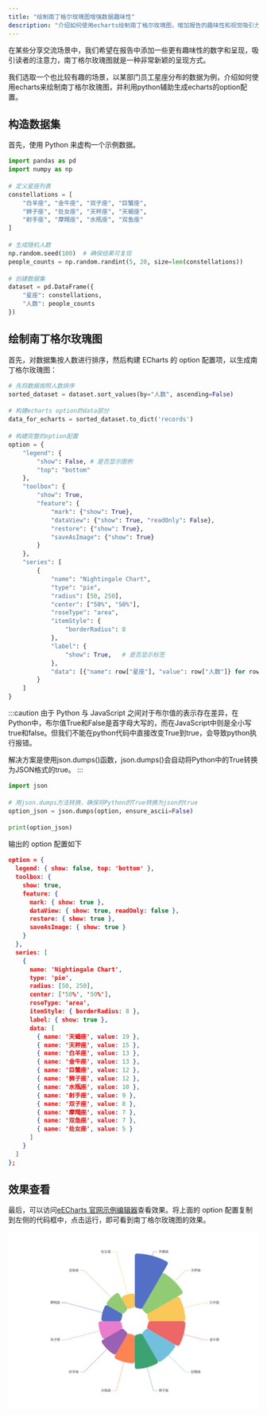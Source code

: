 ```yaml
---
title: "绘制南丁格尔玫瑰图增强数据趣味性"
description: "介绍如何使用echarts绘制南丁格尔玫瑰图，增加报告的趣味性和视觉吸引力。"
---
```


在某些分享交流场景中，我们希望在报告中添加一些更有趣味性的数字和呈现，吸引读者的注意力，南丁格尔玫瑰图就是一种非常新颖的呈现方式。

我们选取一个也比较有趣的场景，以某部门员工星座分布的数据为例，介绍如何使用echarts来绘制南丁格尔玫瑰图，并利用python辅助生成echarts的option配置。

## 构造数据集

首先，使用 Python 来虚构一个示例数据。

```python
import pandas as pd
import numpy as np

# 定义星座列表
constellations = [
    "白羊座", "金牛座", "双子座", "巨蟹座",
    "狮子座", "处女座", "天秤座", "天蝎座",
    "射手座", "摩羯座", "水瓶座", "双鱼座"
]

# 生成随机人数
np.random.seed(100)  # 确保结果可复现
people_counts = np.random.randint(5, 20, size=len(constellations))

# 创建数据集
dataset = pd.DataFrame({
    "星座": constellations,
    "人数": people_counts
})
```

## 绘制南丁格尔玫瑰图

首先，对数据集按人数进行排序，然后构建 ECharts 的 option 配置项，以生成南丁格尔玫瑰图：

```python
# 先将数据按照人数排序
sorted_dataset = dataset.sort_values(by="人数", ascending=False)

# 构建echarts option的data部分
data_for_echarts = sorted_dataset.to_dict('records')

# 构建完整的option配置
option = {
    "legend": {
        "show": False, # 是否显示图例
        "top": "bottom"
    },
    "toolbox": {
        "show": True,
        "feature": {
            "mark": {"show": True},
            "dataView": {"show": True, "readOnly": False},
            "restore": {"show": True},
            "saveAsImage": {"show": True}
        }
    },
    "series": [
        {
            "name": "Nightingale Chart",
            "type": "pie",
            "radius": [50, 250],
            "center": ["50%", "50%"],
            "roseType": "area",
            "itemStyle": {
                "borderRadius": 8
            },
            "label": {
                "show": True,   # 是否显示标签
            },
            "data": [{"name": row["星座"], "value": row["人数"]} for row in data_for_echarts]
        }
    ]
}
```

:::caution
由于 Python 与 JavaScript 之间对于布尔值的表示存在差异，在Python中，布尔值True和False是首字母大写的，而在JavaScript中则是全小写true和false。但我们不能在python代码中直接改变True到true，会导致python执行报错。

解决方案是使用json.dumps()函数，json.dumps()会自动将Python中的True转换为JSON格式的true。
:::

```python
import json

# 用json.dumps方法转换，确保将Python的True转换为json的true
option_json = json.dumps(option, ensure_ascii=False)

print(option_json)
```

输出的 option 配置如下

```json
option = {
  legend: { show: false, top: 'bottom' },
  toolbox: {
    show: true,
    feature: {
      mark: { show: true },
      dataView: { show: true, readOnly: false },
      restore: { show: true },
      saveAsImage: { show: true }
    }
  },
  series: [
    {
      name: 'Nightingale Chart',
      type: 'pie',
      radius: [50, 250],
      center: ['50%', '50%'],
      roseType: 'area',
      itemStyle: { borderRadius: 8 },
      label: { show: true },
      data: [
        { name: '天蝎座', value: 19 },
        { name: '天秤座', value: 15 },
        { name: '白羊座', value: 13 },
        { name: '金牛座', value: 13 },
        { name: '巨蟹座', value: 12 },
        { name: '狮子座', value: 12 },
        { name: '水瓶座', value: 10 },
        { name: '射手座', value: 9 },
        { name: '双子座', value: 8 },
        { name: '摩羯座', value: 7 },
        { name: '双鱼座', value: 7 },
        { name: '处女座', value: 5 }
      ]
    }
  ]
};
```

## 效果查看

最后，可以访问[eECharts 官网示例编辑器](https://echarts.apache.org/examples/zh/editor.html?c=pie-roseType)查看效果。将上面的 option 配置复制到左侧的代码框中，点击运行，即可看到南丁格尔玫瑰图的效果。

![南丁格尔玫瑰图](../../../assets/Nightingale_Chart.png)